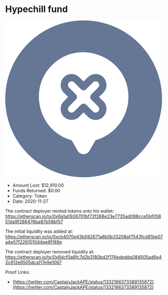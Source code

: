 # Hypechill fund
![Hypechill fund](/rektimages/Hypechill-fund.png)
- Amount Lost: $12,910.00
- Funds Returned: $0.00
- Category: Token
- Date: 2020-11-27

The contract deployer minted tokens onto his wallet:  
https://etherscan.io/tx/0x6a1a0926701bf72f268e23e7735ad088cce5bf05851da9f286476ba87b58bf57  
  
The initial liquidity was added at:  
https://etherscan.io/tx/0xcb4070e43b592671a8b0b33208af7543fcd81be07a4e57f226101044ee8f189e  
  
The contract deployer removed liquidity at:  
https://etherscan.io/tx/0x6dcf0a6fc7d2b3180bd2f176ededda084505ad6e42c912e9505dca117e9e1067


Proof Links:
- [https://twitter.com/CaptainJackAPE/status/1332166373389135872](https://twitter.com/CaptainJackAPE/status/1332166373389135872)


